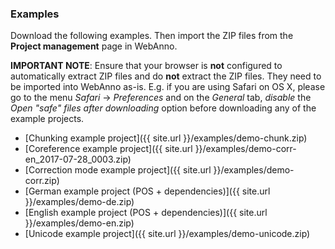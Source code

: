 ### Examples

Download the following examples.  Then import the ZIP files from the **Project management** page in WebAnno.

**IMPORTANT NOTE**: Ensure that your browser is **not** configured to automatically 
extract ZIP files and do **not** extract the ZIP files. They need to be imported into WebAnno as-is.
E.g. if you are using Safari on OS X, please go to the menu *Safari* -> *Preferences* and on
the *General* tab, *disable* the *Open "safe" files after downloading* option before downloading
any of the example projects.

* [Chunking example project]({{ site.url }}/examples/demo-chunk.zip)
* [Coreference example project]({{ site.url }}/examples/demo-corr-en_2017-07-28_0003.zip)
* [Correction mode example project]({{ site.url }}/examples/demo-corr.zip)
* [German example project (POS + dependencies)]({{ site.url }}/examples/demo-de.zip)
* [English example project (POS + dependencies)]({{ site.url }}/examples/demo-en.zip)
* [Unicode example project]({{ site.url }}/examples/demo-unicode.zip)
